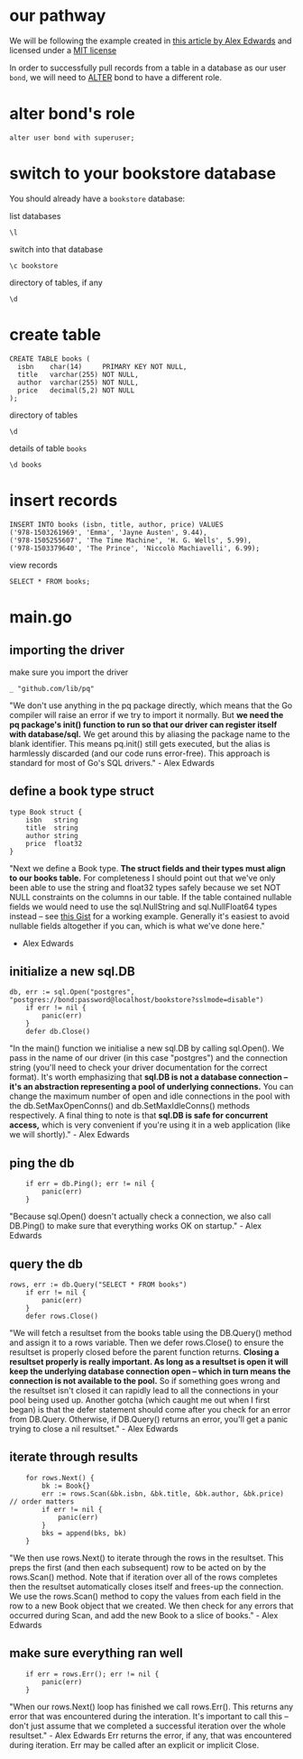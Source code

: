 # our pathway

We will be following the example created
in [this article by Alex Edwards](http://www.alexedwards.net/blog/practical-persistence-sql) and licensed under
a [MIT license](https://opensource.org/licenses/MIT)

In order to successfully pull records from a table in a database as our user ```bond```, we will need
to [ALTER](https://www.postgresql.org/docs/9.6/static/sql-alteruser.html) bond to have a different role.

# alter bond's role

```
alter user bond with superuser;
```

# switch to your bookstore database

You should already have a ```bookstore``` database:

list databases

```
\l
```

switch into that database

```
\c bookstore
```

directory of tables, if any

```
\d
```

# create table

```
CREATE TABLE books (
  isbn    char(14)     PRIMARY KEY NOT NULL,
  title   varchar(255) NOT NULL,
  author  varchar(255) NOT NULL,
  price   decimal(5,2) NOT NULL
);
```

directory of tables

```
\d
```

details of table ```books```

```
\d books
```

# insert records

```
INSERT INTO books (isbn, title, author, price) VALUES
('978-1503261969', 'Emma', 'Jayne Austen', 9.44),
('978-1505255607', 'The Time Machine', 'H. G. Wells', 5.99),
('978-1503379640', 'The Prince', 'Niccolò Machiavelli', 6.99);
```

view records

```
SELECT * FROM books;
```

# main.go

## importing the driver

make sure you import the driver

```
_ "github.com/lib/pq"
```

"We don't use anything in the pq package directly, which means that the Go compiler will raise an error if we try to
import it normally. But **we need the pq package's init() function to run so that our driver can register itself with
database/sql.** We get around this by aliasing the package name to the blank identifier. This means pq.init() still gets
executed, but the alias is harmlessly discarded (and our code runs error-free). This approach is standard for most of
Go's SQL drivers." - Alex Edwards

## define a book type struct

```
type Book struct {
	isbn   string
	title  string
	author string
	price  float32
}
```

"Next we define a Book type. **The struct fields and their types must align to our books table.** For completeness I
should point out that we've only been able to use the string and float32 types safely because we set NOT NULL
constraints on the columns in our table. If the table contained nullable fields we would need to use the sql.NullString
and sql.NullFloat64 types instead – see [this Gist](https://gist.github.com/alexedwards/dc3145c8e2e6d2fd6cd9) for a
working example. Generally it's easiest to avoid nullable fields altogether if you can, which is what we've done here."

- Alex Edwards

## initialize a new sql.DB

```
db, err := sql.Open("postgres", "postgres://bond:password@localhost/bookstore?sslmode=disable")
	if err != nil {
		panic(err)
	}
	defer db.Close()
```

"In the main() function we initialise a new sql.DB by calling sql.Open(). We pass in the name of our driver (in this
case "postgres") and the connection string (you'll need to check your driver documentation for the correct format). It's
worth emphasizing that **sql.DB is not a database connection – it's an abstraction representing a pool of underlying
connections.** You can change the maximum number of open and idle connections in the pool with the db.SetMaxOpenConns()
and db.SetMaxIdleConns() methods respectively. A final thing to note is that **sql.DB is safe for concurrent access,**
which is very convenient if you're using it in a web application (like we will shortly)." - Alex Edwards

## ping the db

```
	if err = db.Ping(); err != nil {
		panic(err)
	}
```

"Because sql.Open() doesn't actually check a connection, we also call DB.Ping() to make sure that everything works OK on
startup." - Alex Edwards

## query the db

```
rows, err := db.Query("SELECT * FROM books")
	if err != nil {
		panic(err)
	}
	defer rows.Close()
```

"We will fetch a resultset from the books table using the DB.Query() method and assign it to a rows variable. Then we
defer rows.Close() to ensure the resultset is properly closed before the parent function returns. **Closing a resultset
properly is really important. As long as a resultset is open it will keep the underlying database connection open –
which in turn means the connection is not available to the pool.** So if something goes wrong and the resultset isn't
closed it can rapidly lead to all the connections in your pool being used up. Another gotcha (which caught me out when I
first began) is that the defer statement should come after you check for an error from DB.Query. Otherwise, if
DB.Query() returns an error, you'll get a panic trying to close a nil resultset." - Alex Edwards

## iterate through results

```
	for rows.Next() {
		bk := Book{}
		err := rows.Scan(&bk.isbn, &bk.title, &bk.author, &bk.price) // order matters
		if err != nil {
			panic(err)
		}
		bks = append(bks, bk)
	}
```

"We then use rows.Next() to iterate through the rows in the resultset. This preps the first (and then each subsequent)
row to be acted on by the rows.Scan() method. Note that if iteration over all of the rows completes then the resultset
automatically closes itself and frees-up the connection. We use the rows.Scan() method to copy the values from each
field in the row to a new Book object that we created. We then check for any errors that occurred during Scan, and add
the new Book to a slice of books." - Alex Edwards

## make sure everything ran well

```
	if err = rows.Err(); err != nil {
		panic(err)
	}
```

"When our rows.Next() loop has finished we call rows.Err(). This returns any error that was encountered during the
interation. It's important to call this – don't just assume that we completed a successful iteration over the whole
resultset." - Alex Edwards Err returns the error, if any, that was encountered during iteration. Err may be called after
an explicit or implicit Close.